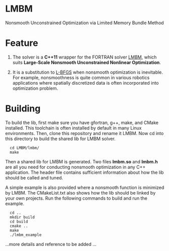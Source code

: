 # LMBM
Nonsmooth Unconstrained Optimization via Limited Memory Bundle Method

# Feature

1. The solver is a __C++11__ wrapper for the FORTRAN solver [LMBM](https://link.springer.com/article/10.1007/s10107-006-0728-2), which suits __Large-Scale Nonsmooth Unconstrained Nonlinear Optimization__.

2. It is a substitution to [L-BFGS](https://github.com/ZJU-FAST-Lab/LBFGS-Lite) when nonsmooth optimization is inevitable. For example, nonsmoothness is quite common in various robotics applications where spatially discretized data is often incorporated into optimization problem.

# Building

  To build the lib, first make sure you have gfortran, g++, make, and CMake installed. This toolchain is often installed by default in many Linux environments. Then, clone this repository and rename it LMBM. Now cd into this directory to build the shared lib for LMBM solver.

      cd LMBM/lmbm/
      make

  Then a shared lib for LMBM is generated. Two files __lmbm.so__ and __lmbm.h__ are all you need for conducting nonsmooth optimization in any C++ application. The header file contains sufficient information about how the lib should be called and tuned.
  
  A simple example is also provided where a nonsmooth function is minimized by LMBM. The CMakeList.txt also shows how the lib should be linked by your own projects. Run the following commands to build and run the example.
  
      cd ..
      mkdir build
      cd build
      cmake ..
      make
      ./lmbm_example

...more details and reference to be added ...
